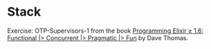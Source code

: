 # Stack

Exercise: OTP-Supervisors-1 from the book [Programming Elixir ≥ 1.6: Functional |> Concurrent |> Pragmatic |> Fun](https://pragprog.com/titles/elixir16/programming-elixir-1-6/) by Dave Thomas.
